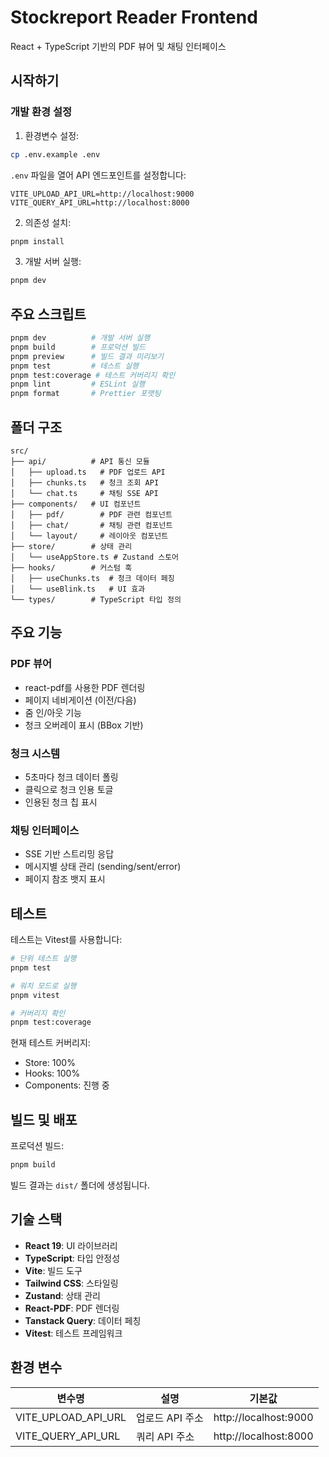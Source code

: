 # Stockreport Reader Frontend

React + TypeScript 기반의 PDF 뷰어 및 채팅 인터페이스

## 시작하기

### 개발 환경 설정

1. 환경변수 설정:
```bash
cp .env.example .env
```

`.env` 파일을 열어 API 엔드포인트를 설정합니다:
```
VITE_UPLOAD_API_URL=http://localhost:9000
VITE_QUERY_API_URL=http://localhost:8000
```

2. 의존성 설치:
```bash
pnpm install
```

3. 개발 서버 실행:
```bash
pnpm dev
```

## 주요 스크립트

```bash
pnpm dev          # 개발 서버 실행
pnpm build        # 프로덕션 빌드
pnpm preview      # 빌드 결과 미리보기
pnpm test         # 테스트 실행
pnpm test:coverage # 테스트 커버리지 확인
pnpm lint         # ESLint 실행
pnpm format       # Prettier 포맷팅
```

## 폴더 구조

```
src/
├── api/          # API 통신 모듈
│   ├── upload.ts   # PDF 업로드 API
│   ├── chunks.ts   # 청크 조회 API
│   └── chat.ts     # 채팅 SSE API
├── components/   # UI 컴포넌트
│   ├── pdf/        # PDF 관련 컴포넌트
│   ├── chat/       # 채팅 관련 컴포넌트
│   └── layout/     # 레이아웃 컴포넌트
├── store/        # 상태 관리
│   └── useAppStore.ts # Zustand 스토어
├── hooks/        # 커스텀 훅
│   ├── useChunks.ts  # 청크 데이터 페칭
│   └── useBlink.ts   # UI 효과
└── types/        # TypeScript 타입 정의
```

## 주요 기능

### PDF 뷰어
- react-pdf를 사용한 PDF 렌더링
- 페이지 네비게이션 (이전/다음)
- 줌 인/아웃 기능
- 청크 오버레이 표시 (BBox 기반)

### 청크 시스템
- 5초마다 청크 데이터 폴링
- 클릭으로 청크 인용 토글
- 인용된 청크 칩 표시

### 채팅 인터페이스
- SSE 기반 스트리밍 응답
- 메시지별 상태 관리 (sending/sent/error)
- 페이지 참조 뱃지 표시

## 테스트

테스트는 Vitest를 사용합니다:

```bash
# 단위 테스트 실행
pnpm test

# 워치 모드로 실행
pnpm vitest

# 커버리지 확인
pnpm test:coverage
```

현재 테스트 커버리지:
- Store: 100%
- Hooks: 100%
- Components: 진행 중

## 빌드 및 배포

프로덕션 빌드:
```bash
pnpm build
```

빌드 결과는 `dist/` 폴더에 생성됩니다.

## 기술 스택

- **React 19**: UI 라이브러리
- **TypeScript**: 타입 안정성
- **Vite**: 빌드 도구
- **Tailwind CSS**: 스타일링
- **Zustand**: 상태 관리
- **React-PDF**: PDF 렌더링
- **Tanstack Query**: 데이터 페칭
- **Vitest**: 테스트 프레임워크

## 환경 변수

| 변수명 | 설명 | 기본값 |
|--------|------|--------|
| VITE_UPLOAD_API_URL | 업로드 API 주소 | http://localhost:9000 |
| VITE_QUERY_API_URL | 쿼리 API 주소 | http://localhost:8000 |

